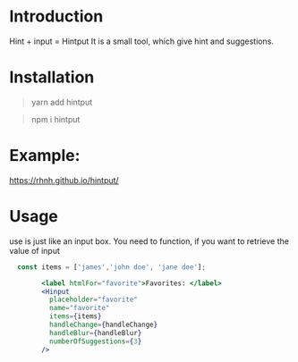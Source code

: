 # Introduction
Hint + input = Hintput
It is a small tool, which give hint and suggestions.

# Installation
> yarn add hintput

> npm i hintput

# Example:
https://rhnh.github.io/hintput/

# Usage
use is just like an input box.
You need to function, if you want to retrieve the value of input

```jsx
  const items = ['james','john doe', 'jane doe'];

        <label htmlFor="favorite">Favorites: </label>
        <Hinput
          placeholder="favorite"
          name="favorite"
          items={items}
          handleChange={handleChange}
          handleBlur={handleBlur}
          numberOfSuggestions={3}
        />
```